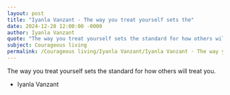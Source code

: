 ```yaml
---
layout: post
title: "Iyanla Vanzant - The way you treat yourself sets the"
date: 2024-12-28 12:00:00 -0000
author: Iyanla Vanzant
quote: "The way you treat yourself sets the standard for how others will treat you."
subject: Courageous living
permalink: /Courageous living/Iyanla Vanzant/Iyanla Vanzant - The way you treat yourself sets the
---
```


The way you treat yourself sets the standard for how others will treat you.

- Iyanla Vanzant

